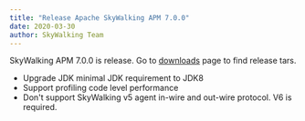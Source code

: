 ```yaml
---
title: "Release Apache SkyWalking APM 7.0.0"
date: 2020-03-30
author: SkyWalking Team
---
```


SkyWalking APM 7.0.0 is release. Go to [downloads](/downloads) page to find release tars.

- Upgrade JDK minimal JDK requirement to JDK8
- Support profiling code level performance 
- Don't support SkyWalking v5 agent in-wire and out-wire protocol. V6 is required.
